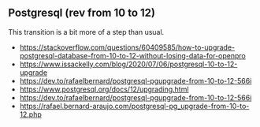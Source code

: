 <!-- FocalNotes, Version: 2, Modified: 2020/10/15, Author: feurig -->
## Postgresql (rev from 10 to 12)
This transition is a bit more of a step than usual.
* https://stackoverflow.com/questions/60409585/how-to-upgrade-postgresql-database-from-10-to-12-without-losing-data-for-openpro
* https://www.issackelly.com/blog/2020/07/06/postgresql-10-to-12-upgrade
* https://dev.to/rafaelbernard/postgresql-pgupgrade-from-10-to-12-566i
* https://www.postgresql.org/docs/12/upgrading.html
* https://dev.to/rafaelbernard/postgresql-pgupgrade-from-10-to-12-566i
* https://rafael.bernard-araujo.com/postgresql-pg_upgrade-from-10-to-12.php
